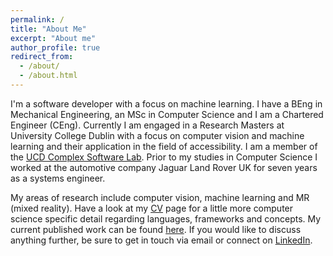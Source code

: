 ```yaml
---
permalink: /
title: "About Me"
excerpt: "About me"
author_profile: true
redirect_from: 
  - /about/
  - /about.html
---
```


I'm a software developer with a focus on machine learning. I have a BEng in Mechanical Engineering, an MSc in Computer Science and I am a Chartered Engineer (CEng). Currently I am engaged in a Research Masters at University College Dublin with a focus on computer vision and machine learning and their application in the field of accessibility. I am a member of the [UCD Complex Software Lab](https://csl.ucd.ie/index.php/members/). Prior to my studies in Computer Science I worked at the automotive company Jaguar Land Rover UK for seven years as a systems engineer.

My areas of research include computer vision, machine learning and MR (mixed reality). Have a look at my [CV](/cv/) page for a little more computer science specific detail regarding languages, frameworks and concepts. My current published work can be found [here](/publications/). If you would like to discuss anything further, be sure to get in touch via email or connect on [LinkedIn](https://www.linkedin.com/in/robertyoung6/). 



